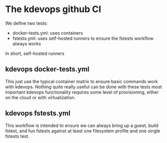 # The kdevops github CI

We define two tests:

  * docker-tests.yml: uses containers
  * fstests.yml: uses self-hosted runners to ensure the fstests workflow
    always works

In short, self-hosted runners

## kdevops docker-tests.yml

This just use the typical container matrix to ensure basic commands work
with kdevops. Nothing quite really useful can be done with these tests most
important kdevops functionality requires some level of provisioning, either
on the cloud or with virtualization.

## kdevops fstests.yml

This workflow is intended to ensure we can always bring up a guest, build
fstest, and fun fstests against at least one filesystem profile and one
single fstests test.
